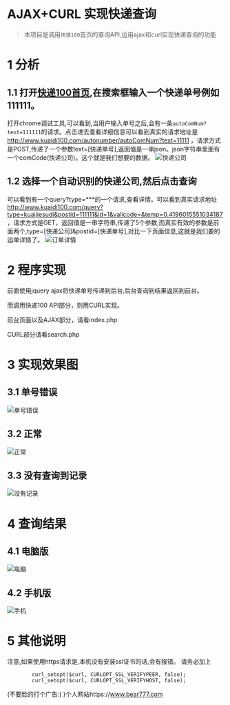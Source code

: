 # AJAX+CURL 实现快递查询
> 本项目是调用`快递100`首页的查询API,运用ajax和curl实现快递查询的功能

# 1 分析
## 1.1 打开[快递100首页](http://www.kuaidi100.com),在搜索框输入一个快递单号例如111111。
打开chrome调试工具,可以看到,当用户输入单号之后,会有一条`autoComNum?text=111111`的请求。点击进去查看详细信息可以看到真实的请求地址是 http://www.kuaidi100.com/autonumber/autoComNum?text=11111 ，请求方式是POST,传递了一个参数text=[快递单号],返回值是一串json。json字符串里面有一个comCode(快递公司)。这个就是我们想要的数据。
![快递公司](http://wx1.sinaimg.cn/large/658dc60bgy1fhtpv7426fg211a0i9tfg.gif)
## 1.2 选择一个自动识别的快递公司,然后点击查询
可以看到有一个query?type=***的一个请求,查看详情。可以看到真实请求地址 http://www.kuaidi100.com/query?type=kuaijiesudi&postid=111111&id=1&valicode=&temp=0.4196015551034187 ，请求方式是GET，返回值是一串字符串,传递了5个参数,而真实有效的参数是前面两个,type=[快递公司]&postid=[快递单号],对比一下页面信息,这就是我们要的运单详情了。
![订单详情](http://wx1.sinaimg.cn/large/658dc60bgy1fhtpva2d6eg211a0i9b29.gif)

# 2 程序实现
前面使用jquery ajax将快递单号传递到后台,后台查询到结果返回到前台。

而调用快递100 API部分，则用CURL实现。

前台页面以及AJAX部分，请看index.php

CURL部分请看search.php

# 3 实现效果图
## 3.1 单号错误
![单号错误](http://wx3.sinaimg.cn/large/658dc60bgy1fhtow4z5sdg211a0i9tzs.gif)
## 3.2 正常
![正常](http://wx4.sinaimg.cn/large/658dc60bgy1fhtow7cpfmg211a0i9nog.gif)
## 3.3 没有查询到记录
![没有记录](http://wx2.sinaimg.cn/large/658dc60bgy1fhtowbjsf6g211a0i9kjl.gif)

# 4 查询结果
## 4.1 电脑版
![电脑](http://wx4.sinaimg.cn/mw690/658dc60bgy1fhtqz3adrjj210y0wokjn.jpg)
## 4.2 手机版
![手机](http://wx4.sinaimg.cn/mw690/658dc60bgy1fhtqw5ztfgj20ai18x7wh.jpg)

# 5 其他说明
注意,如果使用https请求是,本机没有安装ssl证书的话,会有报错。
请务必加上
```
        curl_setopt($curl, CURLOPT_SSL_VERIFYPEER, false);
        curl_setopt($curl, CURLOPT_SSL_VERIFYHOST, false);
```

(不要脸的打个广告:) )个人网站https://www.bear777.com
